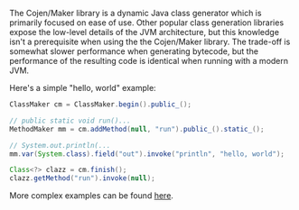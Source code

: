 The Cojen/Maker library is a dynamic Java class generator which is primarily focused on ease of use. Other popular class generation libraries expose the low-level details of the JVM architecture, but this knowledge isn't a prerequisite when using the the Cojen/Maker library. The trade-off is somewhat slower performance when generating bytecode, but the performance of the resulting code is identical when running with a modern JVM.

Here's a simple "hello, world" example:

```java
ClassMaker cm = ClassMaker.begin().public_();

// public static void run()...
MethodMaker mm = cm.addMethod(null, "run").public_().static_();

// System.out.println(...
mm.var(System.class).field("out").invoke("println", "hello, world");

Class<?> clazz = cm.finish();
clazz.getMethod("run").invoke(null);
```

More complex examples can be found [here](example/main/java/org/cojen/example).
